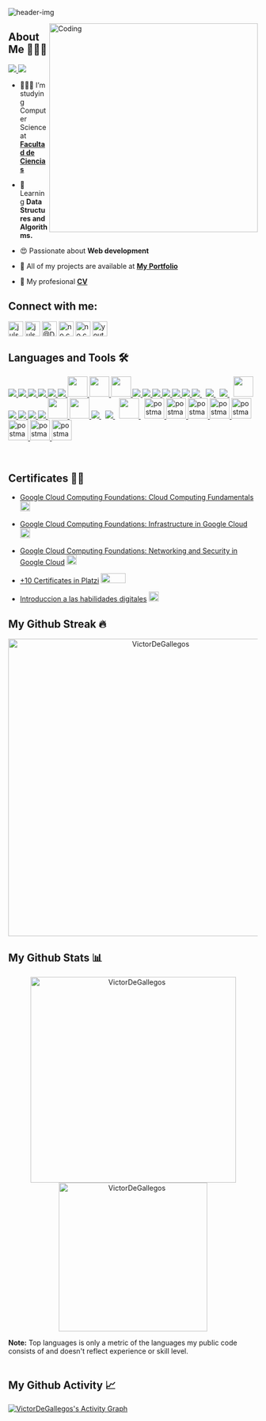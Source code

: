 ![header-img](https://user-images.githubusercontent.com/41756950/192904367-af9145d4-c4b1-44bc-923c-8bbfb9e1ccf8.png)

<body>
  <img align="right" alt="Coding"  width="421px" height="auto" src="https://user-images.githubusercontent.com/41756950/157113862-00b299a3-9298-4ff0-8907-ecd2f085324c.PNG"   />

## About Me 👨🏻‍💻
<a  href="https://github.com/Meghna-DAS/github-profile-views-counter">
    <img src="https://komarev.com/ghpvc/?username=VictorDeGallegos">   <a href="https://github.com/rafacdomin/?tab=follow">
    <img src="https://img.shields.io/github/followers/VictorDeGallegos?label=Follow&style=social" />
  </a>
  
- 🙋🏻‍♂️ I’m studying Computer Science at **[Facultad de Ciencias](https://www.fciencias.unam.mx/)**

- 🧠 Learning **Data Structures and Algorithms.**

- 😍 Passionate about **Web development**

- 💼 All of my projects are available at **[My Portfolio](https://victordegallegos.github.io/My-portfolio/)**

- 📄 My profesional **[CV](https://victordegallegos.github.io/CV/)**


<H2 align="left">
Connect with me:
</H2>
<p align="left">
<a href="https://gitlab.com/VictorDeGallegos" target="blank"><img align="center" src="https://cdn.icon-icons.com/icons2/2415/PNG/512/gitlab_original_logo_icon_146503.png" alt="julsvazquez" height="30" width="30" /></a>
<a href="https://stackoverflow.com/users/15909622/victor-de-gallegoss" target="blank"><img align="center" src="https://cdn.icon-icons.com/icons2/836/PNG/512/Stack_Overflow_icon-icons.com_66761.png" alt="julsvazquez" height="30" width="30" /></a>
<a href="https://twitter.com/De_Gallegos_" target="blank"><img align="center" src="https://cdn.icon-icons.com/icons2/122/PNG/512/twitter_socialnetwork_20007.png" alt="@De_Gallegos" height="30" width="30" /></a>
<a href="https://www.instagram.com/victor_de_gallegos/" target="blank"><img align="center" src="https://cdn.icon-icons.com/icons2/836/PNG/512/Instagram_icon-icons.com_66804.png" alt="no.compila" height="30" width="30" /></a>
<a href="https://www.youtube.com/channel/UCPgYaf3MQe_6MZoe3ZbSxlw" target="blank"><img align="center" src="https://cdn.icon-icons.com/icons2/2631/PNG/512/gmail_new_logo_icon_159149.png" alt="no.compila" height="30" width="30" /></a>
<!-- youtube -->
<a href="https://www.instagram.com/victor_de_gallegos/" target="blank"><img align="center" src="https://cdn.icon-icons.com/icons2/836/PNG/512/Youtube_icon-icons.com_66802.png" alt="youtube" height="30" width="30" /></a>

</p>
<p align="center">
  </p>
</H2>

## Languages and Tools 🛠

<p align="left">
  <a href="https://www.java.com" target="_blank"> <img src="https://icongr.am/devicon/java-original-wordmark.svg?size=40&color=currentColor"/> </a>
  <a href="https://www.python.org" target="_blank"> <img src="https://icongr.am/devicon/python-original.svg?size=40&color=currentColor"/> </a>
  <a href="https://www.typescriptlang.org/" target="_blank"> <img src="https://icongr.am/devicon/typescript-original.svg?size=40&color=currentColor"/> </a>
  <a href="https://devdocs.io/javascript/" target="_blank"> <img src="https://icongr.am/devicon/javascript-original.svg?size=40&color=currentColor"/> </a>
  <a href="https://www.w3.org/html/" target="_blank"> <img src="https://icongr.am/devicon/html5-original.svg?size=40&color=currentColor"/> </a>
  <a href="https://www.w3schools.com/css/" target="_blank"> <img src="https://icongr.am/devicon/css3-original.svg?size=40&color=currentColor"/> </a>
  <a href="https://www.w3schools.com/css/" target="_blank"> <img src="https://img.icons8.com/color/344/sass.png" width="40" height="41"/> </a>
  <a href="https://www.haskell.org/" target="_blank"> <img src="https://img.icons8.com/officel/344/haskell.png" width="40" height="41"/> </a>
  <a href="https://kotlinlang.org/"> <img src="https://img.icons8.com/color/344/kotlin.png" width="40" height="41"/> </a>
  <a href="https://kotlinlang.org/"> <img src="https://icongr.am/devicon/c-original.svg?size=40&color=5c08f7"/> </a>
  <a href="https://docs.microsoft.com/en-us/dotnet/csharp/" target="_blank"> <img src="https://icongr.am/devicon/csharp-original.svg?size=40&color=currentColor"/> </a>
  <a href="https://docs.microsoft.com/en-us/dotnet/csharp/" target="_blank(https://learn.microsoft.com/en-us/cpp/?view=msvc-170)"> <img src="https://icongr.am/devicon/cplusplus-original.svg?size=40&color=currentColor"/> </a>
  <a href="https://git-scm.com/" target="_blank"> <img src="https://icongr.am/devicon/git-original.svg?size=40&color=currentColor"/> </a>
  <a href="https://www.github.com/" target="_blank"> <img src="https://icongr.am/devicon/github-original.svg?size=40&color=currentColor"/> </a>
  <a href="https://about.gitlab.com/company/" target="_blank"> <img src="https://icongr.am/devicon/gitlab-original.svg?size=40&color=currentColor"/> </a>
  <a style="padding-right:8px;" href="https://www.mysql.com/" target="_blank"> <img src="https://icongr.am/devicon/mysql-original-wordmark.svg?size=40&color=currentColor"/> </a>
  <a style="padding-right:8px;" href="https://www.postgresql.org/" target="_blank"> <img src="https://icongr.am/devicon/postgresql-original-wordmark.svg?size=40&color=currentColor"/> </a>
  <a style="padding-right:8px;" href="https://www.mongodb.com/" target="_blank"> <img src="https://icongr.am/devicon/mongodb-original-wordmark.svg?size=40&color=5c08f7"/> </a>
  <a style="padding-right:8px;" href="https://firebase.google.com/?hl=es-419&gclid=Cj0KCQjwj7CZBhDHARIsAPPWv3fizMkr2dIbvRr3wPhqNBjMRNjUt5V6xT2h1azy-t6V3PmL_zC1MpIaAmbsEALw_wcB&gclsrc=aw.ds" target="_blank"> <img src="https://img.icons8.com/color/344/firebase.png" width="40" height="41"/> </a>
  <a href="https://reactjs.org/" target="_blank"> <img src="https://icongr.am/devicon/react-original.svg?size=40&color=currentColor"/> </a>
  <a href="https://www.djangoproject.com/" target="_blank"> <img src="https://icongr.am/devicon/django-original.svg?size=40&color=currentColor"/> </a>
  <a href="https://angular.io/" target="_blank"> <img src="https://icongr.am/devicon/angularjs-original.svg?size=40&color=currentColor"/> </a>
  <a href="https://rubyonrails.org/" target="_blank"> <img src="https://icongr.am/devicon/rails-original-wordmark.svg?size=40&color=currentColor"/> </a>
  <a href="https://spring.io/projects/spring-boot" target="_blank"> <img src="https://img.icons8.com/color//344/spring-logo.png" width="40" height="41"/> </a> 
  <a href="https://getbootstrap.com" target="_blank"> <img src="https://icongr.am/devicon/bootstrap-plain.svg?size=344&color=5c08f7" width="40" height="41"/> </a>
  <a style="padding-right:8px;" href="https://nodejs.org" target="_blank"> <img src="https://icongr.am/devicon/nodejs-original-wordmark.svg?size=40&color=5c08f7"/> </a>
  <a style="padding-right:8px;" href="https://nodejs.org" target="_blank(https://www.npmjs.com/)"> <img src="https://icongr.am/devicon/npm-original-wordmark.svg?size=40&color=5c08f7"/> </a>
  <a style="padding-right:8px;" href="https://cloud.google.com/" target="_blank(https://www.npmjs.com/)"> <img src="https://cdn.icon-icons.com/icons2/2699/PNG/512/google_cloud_logo_icon_171058.png" width="40" height="41"/> </a>
  <a href="https://postman.com" target="_blank"> <img src="https://cdn.icon-icons.com/icons2/3053/PNG/512/postman_macos_bigsur_icon_189815.png" alt="postman" width="40" height="41"/> </a>
  <a href="https://www.figma.com/" target="_blank"> <img src="https://cdn.icon-icons.com/icons2/3053/PNG/512/figma_alt_macos_bigsur_icon_190181.png" alt="postman" width="40" height="41"/> </a>
  <a href="https://code.visualstudio.com/" target="_blank"> <img src="https://cdn.icon-icons.com/icons2/3053/PNG/512/microsoft_visual_studio_code_alt_macos_bigsur_icon_189951.png" alt="postman" width="40" height="41"/> </a>
  <a href="https://developer.android.com/studio" target="_blank"> <img src="https://cdn.icon-icons.com/icons2/3053/PNG/512/android_studio_alt_macos_bigsur_icon_190394.png" alt="postman" width="40" height="41"/> </a>
  <a href="https://www.trello.com/" target="_blank"> <img src="https://cdn.icon-icons.com/icons2/3053/PNG/512/trello_macos_bigsur_icon_189616.png" alt="postman" width="40" height="41"/> </a>
  <a href="https://iterm2.com/" target="_blank"> <img src="https://cdn.icon-icons.com/icons2/3053/PNG/512/iterm_macos_bigsur_icon_189500.png" alt="postman" width="40" height="41"/> </a>
  <a href="https://www.apple.com/mx/macos/monterey/" target="_blank"> <img src="https://cdn.icon-icons.com/icons2/3053/PNG/512/finder_macos_bigsur_icon_190173.png" alt="postman" width="40" height="41"/> </a>
  <a href="https://www.redhat.com/es/topics/linux" target="_blank"> <img src="https://cdn.icon-icons.com/icons2/2415/PNG/512/linux_original_logo_icon_146433.png" alt="postman" width="40" height="41"/> </a>
</p>
<br/>

## Certificates 📃🏅
* [Google Cloud Computing Foundations: Cloud Computing Fundamentals](https://www.cloudskillsboost.google/public_profiles/dfefc8af-f17c-47dd-a3f2-0cfaaebfac05/badges/2582824)   <a style="padding-right:8px;" href="https://www.cloudskillsboost.google/public_profiles/dfefc8af-f17c-47dd-a3f2-0cfaaebfac05/badges/2582824" target="_blank(https://www.npmjs.com/)"> <img src="https://cdn.icon-icons.com/icons2/2699/PNG/512/google_cloud_logo_icon_171058.png" width="20" height="20"/> </a>
* [Google Cloud Computing Foundations: Infrastructure in Google Cloud](https://www.cloudskillsboost.google/public_profiles/dfefc8af-f17c-47dd-a3f2-0cfaaebfac05/badges/2594524)  <a style="padding-right:8px;" href="https://www.cloudskillsboost.google/public_profiles/dfefc8af-f17c-47dd-a3f2-0cfaaebfac05/badges/2594524" target="_blank(https://www.npmjs.com/)"> <img src="https://cdn.icon-icons.com/icons2/2699/PNG/512/google_cloud_logo_icon_171058.png" width="20" height="20"/> </a>

* [Google Cloud Computing Foundations: Networking and Security in Google Cloud](https://www.cloudskillsboost.google/public_profiles/dfefc8af-f17c-47dd-a3f2-0cfaaebfac05/badges/2594524)  <a style="padding-right:8px;" href="https://www.cloudskillsboost.google/public_profiles/dfefc8af-f17c-47dd-a3f2-0cfaaebfac05/badges/2672588" target="_blank(https://www.npmjs.com/)"> <img src="https://cdn.icon-icons.com/icons2/2699/PNG/512/google_cloud_logo_icon_171058.png" width="20" height="20"/> </a>

* [+10 Certificates in Platzi](https://platzi.com/p/31616045640/) <a> <img src="https://static.platzi.com/static/images/footer/logo.png" width="50" height="20"/> </a>
* [Introduccion a las habilidades digitales](https://santander.skills.anuies.mx/mod/customcert/verify_certificate.php?contextid=219837&code=wRrb8HxQfO&qrcode=1) <a> <img src="https://disruptivo.tv/wp-content/uploads/2020/06/Logo-ANUIES.png" width="20" height="20"/> </a>

## My Github Streak 🔥

<p align="center">
  <img width="600em" src="https://github-readme-streak-stats.herokuapp.com/?user=VictorDeGallegos&theme=algolia&border_radius=20" alt="VictorDeGallegos" />
</p>


## My Github Stats 📊


  
  <p align="center">
  <img width="415em" src="https://github-readme-stats.vercel.app/api?username=VictorDeGallegos&show_icons=true&locale=en&theme=algolia&border_radius=20"                alt="VictorDeGallegos"/>
  <img width="300em" src="https://github-readme-stats.vercel.app/api/top-langs?username=VictorDeGallegos&show_icons=true&locale=en&layout=compact&langs_count=8&&theme=algolia&border_radius=20" alt="VictorDeGallegos"/>
</p>
  <b>Note:</b> Top languages is only a metric of the languages my public code consists of and doesn't reflect experience or skill level.


<br/>
<br/>

## My Github Activity 📈
<a href="https://github.com/VictorDeGallegos/github-readme-activity-graph"><img alt="VictorDeGallegos's Activity Graph" src="https://activity-graph.herokuapp.com/graph?username=VictorDeGallegos&bg_color=0D1117&color=0ab2ec&line=2dbc84&point=FFFFFF&hide_border=true&theme=algolia" /></a>


<br/>
<br/>
</body>
